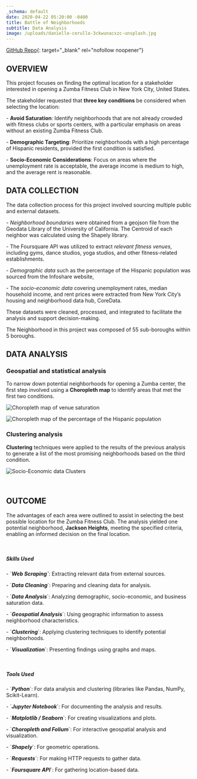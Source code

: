 ```yaml
---
_schema: default
date: 2020-04-22 05:20:00 -0400
title: Battle of Neighborhoods
subtitle: Data Analysis
image: /uploads/danielle-cerullo-3ckwunacxzc-unsplash.jpg
---
```

[GitHub Repo](https://github.com/SederaRas/Optimal_Location_For_Zumba_Center_in_NYC.git "Github Repo"){: target="_blank" rel="nofollow noopener"}

## **OVERVIEW**

This project focuses on finding the optimal location for a stakeholder interested in opening a Zumba Fitness Club in New York City, United States.

The stakeholder requested that **three key conditions** be considered when selecting the location:

\- **Avoid Saturation**: Identify neighborhoods that are not already crowded with fitness clubs or sports centers, with a particular emphasis on areas without an existing Zumba Fitness Club.

\- **Demographic Targeting**: Prioritize neighborhoods with a high percentage of Hispanic residents, provided the first condition is satisfied.

\- **Socio-Economic Considerations**: Focus on areas where the unemployment rate is acceptable, the average income is medium to high, and the average rent is reasonable.

## **DATA COLLECTION**

The data collection process for this project involved sourcing multiple public and external datasets.

\- *Neighborhood boundaries* were obtained from a geojson file from the Geodata Library of the University of California. The Centroid of each neighbor was calculated using the Shapely library.

\- The Foursquare API was utilized to extract *relevant fitness venues*, including gyms, dance studios, yoga studios, and other fitness-related establishments.

\- *Demographic data* such as the percentage of the Hispanic population was sourced from the Infoshare website,

\- The *socio-economic data* covering unemployment rates, median household income, and rent prices were extracted from New York City’s housing and neighborhood data hub, CoreData.

These datasets were cleaned, processed, and integrated to facilitate the analysis and support decision-making.

The Neighborhood in this project was composed of 55 sub-boroughs within 5 boroughs.

## **DATA ANALYSIS**

### **Geospatial and statistical analysis**

To narrow down potential neighborhoods for opening a Zumba center, the first step involved using a **Choropleth map** to identify areas that met the first two conditions.

![Choropleth map of venue saturation](/uploads/image-1-1.png "Choropleth map of venue saturation")

![Choropleth map of the percentage of the Hispanic population](/uploads/image-2.png "Choropleth map of the percentage of the Hispanic population")

### **Clustering analysis**

**Clustering** techniques were applied to the results of the previous analysis to generate a list of the most promising neighborhoods based on the third condition.

![Socio-Economic data Clusters](/uploads/image.png "Socio-Economic data Clusters")

&nbsp;

## **OUTCOME**

The advantages of each area were outlined to assist in selecting the best possible location for the Zumba Fitness Club. The analysis yielded one potential neighborhood, **Jackson Heights**, meeting the specified criteria, enabling an informed decision on the final location.

<br>

##### **Skills Used**

\- \`***Web Scraping\`***: Extracting relevant data from external sources.

\- \`***Data Cleaning***\`: Preparing and cleaning data for analysis.

\- \`***Data Analysis***\`: Analyzing demographic, socio-economic, and business saturation data.

\- \`***Geospatial Analysis***\`: Using geographic information to assess neighborhood characteristics.

\- \`***Clustering***\`: Applying clustering techniques to identify potential neighborhoods.

\- \`***Visualization***\`: Presenting findings using graphs and maps.

&nbsp;

##### **Tools Used**

\- \`***Python***\`: For data analysis and clustering (libraries like Pandas, NumPy, Scikit-Learn).

\- \`***Jupyter Notebook***\`: For documenting the analysis and results.

\- \`***Matplotlib / Seaborn***\`: For creating visualizations and plots.

\- \`***Choropleth and Folium***\`: For interactive geospatial analysis and visualization.

\- \`***Shapely***\`: For geometric operations.

\- \`***Requests***\`: For making HTTP requests to gather data.

\- \`***Foursquare API***\`: For gathering location-based data.
